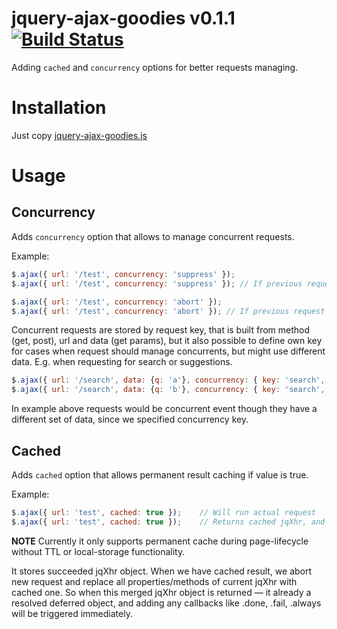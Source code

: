 jquery-ajax-goodies v0.1.1 [![Build Status](https://travis-ci.org/fantactuka/jquery-ajax-goodies.png?branch=master)](https://travis-ci.org/fantactuka/jquery-ajax-goodies)
==================

Adding `cached` and `concurrency` options for better requests managing.

# Installation
Just copy [jquery-ajax-goodies.js](https://raw.github.com/fantactuka/jquery-ajax-goodies/master/jquery-ajax-goodies.js)

# Usage
## Concurrency 

Adds `concurrency` option that allows to manage concurrent requests.

Example:

```js
$.ajax({ url: '/test', concurrency: 'suppress' });
$.ajax({ url: '/test', concurrency: 'suppress' }); // If previous request is not finished yet, will abort it

$.ajax({ url: '/test', concurrency: 'abort' });
$.ajax({ url: '/test', concurrency: 'abort' }); // If previous request is not finished yet, will abort new one
```

Concurrent requests are stored by request key, that is built from method (get, post), url and data (get params),
but it also possible to define own key for cases when request should manage concurrents, but might use
different data. E.g. when requesting for search or suggestions.

```js
$.ajax({ url: '/search', data: {q: 'a'}, concurrency: { key: 'search', type: 'suppress' } });
$.ajax({ url: '/search', data: {q: 'b'}, concurrency: { key: 'search', type: 'suppress' } });
```

In example above requests would be concurrent event though they have a different set of data, since
we specified concurrency key. 

## Cached

Adds `cached` option that allows permanent result caching if value is true.

Example:
```js
$.ajax({ url: 'test', cached: true });    // Will run actual request
$.ajax({ url: 'test', cached: true });    // Returns cached jqXhr, and does not run request
```

**NOTE**
Currently it only supports permanent cache during page-lifecycle without
TTL or local-storage functionality.

It stores succeeded jqXhr object. When we have cached result, we abort
new request and replace all properties/methods of current jqXhr with cached one. So
when this merged jqXhr object is returned — it already a resolved deferred object,
and adding any callbacks like .done, .fail, .always will be triggered immediately.
